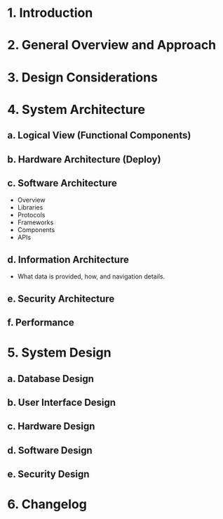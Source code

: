 # 1. Introduction

# 2. General Overview and Approach

# 3. Design Considerations

# 4. System Architecture

## a. Logical View (Functional Components)

## b. Hardware Architecture (Deploy)

## c. Software Architecture
- Overview
- Libraries
- Protocols
- Frameworks
- Components
- APIs

## d. Information Architecture
- What data is provided, how, and navigation details.

## e. Security Architecture

## f. Performance

# 5. System Design

## a. Database Design

## b. User Interface Design

## c. Hardware Design

## d. Software Design

## e. Security Design

# 6. Changelog
